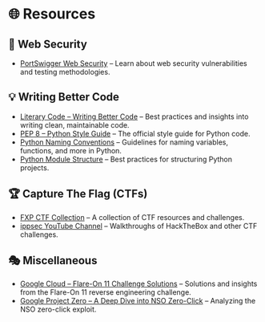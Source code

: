 # 🌐 Resources

## 🔐 Web Security
- [PortSwigger Web Security](https://portswigger.net/web-security) – Learn about web security vulnerabilities and testing methodologies.

## 💡 Writing Better Code
- [Literary Code – Writing Better Code](https://www.geektime.co.il/literary-code/) – Best practices and insights into writing clean, maintainable code.
- [PEP 8 – Python Style Guide](https://peps.python.org/pep-0008/) – The official style guide for Python code.
- [Python Naming Conventions](https://www.geeksforgeeks.org/python-naming-conventions/) – Guidelines for naming variables, functions, and more in Python.
- [Python Module Structure](https://docs.python-guide.org/writing/structure/#modules) – Best practices for structuring Python projects.

## 🏆 Capture The Flag (CTFs)
- [FXP CTF Collection](https://www.fxp.co.il/showthread.php?t=17474110) – A collection of CTF resources and challenges.
- [ippsec YouTube Channel](https://www.youtube.com/@ippsec/videos) – Walkthroughs of HackTheBox and other CTF challenges.

## 🎭 Miscellaneous
- [Google Cloud – Flare-On 11 Challenge Solutions](https://cloud.google.com/blog/topics/threat-intelligence/flareon-11-challenge-solutions) – Solutions and insights from the Flare-On 11 reverse engineering challenge.
- [Google Project Zero – A Deep Dive into NSO Zero-Click](https://googleprojectzero.blogspot.com/2021/12/a-deep-dive-into-nso-zero-click.html) – Analyzing the NSO zero-click exploit.
